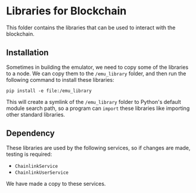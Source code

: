 # Libraries for Blockchain

This folder contains the libraries that can be used to
interact with the blockchain.


## Installation

Sometimes in building the emulator, we need to copy
some of the libraries to a node. We can copy them to the
`/emu_library` folder, and then run the following command
to install these libraries:
```
pip install -e file:/emu_library
```

This will create a symlink of the `/emu_library` folder to Python's default module
search path, so a program can `import` these libraries like importing other
standard libraries. 


## Dependency

These libraries are used by the following services, so if changes are made, testing
is required:

- `ChainlinkService`
- `ChainlinkUserService` 

We have made a copy to these services. 

